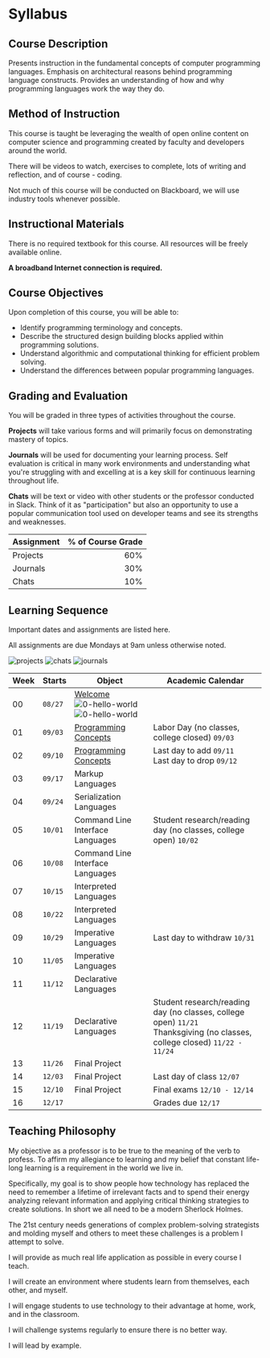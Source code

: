 # Syllabus
## Course Description
Presents instruction in the fundamental concepts of computer programming languages. Emphasis on architectural reasons behind programming language constructs. Provides an understanding of how and why programming languages work the way they do.

## Method of Instruction
This course is taught be leveraging the wealth of open online content on computer science and programming created by faculty and developers around the world.

There will be videos to watch, exercises to complete, lots of writing and reflection, and of course - coding.

Not much of this course will be conducted on Blackboard, we will use industry tools whenever possible.

## Instructional Materials
There is no required textbook for this course. All resources will be freely available online. 

**A broadband Internet connection is required.**

## Course Objectives

Upon completion of this course, you will be able to:
* Identify programming terminology and concepts.* Describe the structured design building blocks applied within programming solutions.
* Understand algorithmic and computational thinking for efficient problem solving.
* Understand the differences between popular programming languages.


## Grading and Evaluation
You will be graded in three types of activities throughout the course. 

**Projects** will take various forms and will primarily focus on demonstrating mastery of topics. 

**Journals** will be used for documenting your learning process. Self evaluation is critical in many work environments and understanding what you're struggling with and excelling at is a key skill for continuous learning throughout life.

**Chats** will be text or video with other students or the professor conducted in Slack. Think of it as "participation" but also an opportunity to use a popular communication tool used on developer teams and see its strengths and weaknesses.

|Assignment |  % of Course Grade |
|:----------|-------------------:|
| Projects  |                60% |
| Journals  |                30% |
| Chats     |                10% |

## Learning Sequence
Important dates and assignments are listed here.

All assignments are due Mondays at 9am unless otherwise noted.

![projects](https://img.shields.io/badge/projects-point_value-brightgreen.svg?logo=github&logoColor=white&style=for-the-badge) ![chats](https://img.shields.io/badge/chats-point_value-orange.svg?style=for-the-badge&logo=slack) ![journals](https://img.shields.io/badge/journals-point_value-blue.svg?logo=github&logoColor=white&style=for-the-badge)

| Week | Starts | Object | Academic Calendar |
|------|--------|--------|-------------------|
|00|`08/27`| [Welcome](00-welcome)<br />![0-hello-world](https://img.shields.io/badge/item-10-blue.svg?logo=github&logoColor=white&style=for-the-badge&label=0-hello-world)<br />![0-hello-world](https://img.shields.io/badge/item-5-orange.svg?logo=slack&style=for-the-badge&label=introductions)| |
|01|`09/03`| [Programming Concepts](01-programming-concepts)|Labor Day (no classes, college closed) `09/03` |
|02|`09/10`| [Programming Concepts](01-programming-concepts) | Last day to add `09/11`<br />Last day to drop `09/12`|
|03|`09/17`| Markup Languages || 
|04|`09/24`| Serialization Languages|| 
|05|`10/01`| Command Line Interface Languages |Student research/reading day (no classes, college open) `10/02`| 
|06|`10/08`| Command Line Interface Languages || 
|07|`10/15`| Interpreted Languages || 
|08|`10/22`| Interpreted Languages || 
|09|`10/29`| Imperative Languages |Last day to withdraw `10/31` |
|10|`11/05`| Imperative Languages|  |
|11|`11/12`| Declarative Languages|| 
|12|`11/19`| Declarative Languages|Student research/reading day (no classes, college open) `11/21`<br />Thanksgiving (no classes, college closed) `11/22 - 11/24`| 
|13|`11/26`| Final Project || 
|14|`12/03`| Final Project |Last day of class `12/07` |
|15|`12/10`| Final Project |Final exams `12/10 - 12/14` |
|16|`12/17`| |Grades due `12/17` |


## Teaching Philosophy
My objective as a professor is to be true to the meaning of the verb to profess. To affirm my allegiance to learning and my belief that constant life-long learning is a requirement in the world we live in. 

Specifically, my goal is to show people how technology has replaced the need to remember a lifetime of irrelevant facts and to spend their energy analyzing relevant information and applying critical thinking strategies to create solutions. In short we all need to be a modern Sherlock Holmes. 

The 21st century needs generations of complex problem-solving strategists and molding myself and others to meet these challenges is a problem I attempt to solve. 

I will provide as much real life application as possible in every course I teach. 

I will create an environment where students learn from themselves, each other, and myself. 

I will engage students to use technology to their advantage at home, work, and in the classroom. 

I will challenge systems regularly to ensure there is no better way. 

I will lead by example.
